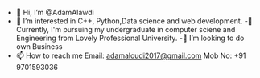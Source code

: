 - 👋 Hi, I’m @AdamAlawdi
- 👀 I’m interested in C++, Python,Data science and web development.
-🌱 Currently, I'm pursuing my undergraduate in computer sciene and Engineering from Lovely Professional University.
-💞️ I’m looking to do own Business
- 📫 How to reach me 
      Email: adamaloudi2017@gmail.com 
      Mob No: +91 9701593036

<!---
AdamAlawdi/AdamAlawdi is a ✨ special ✨ repository because its `README.md` (this file) appears on your GitHub profile.
You can click the Preview link to take a look at your changes.
--->
